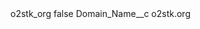 <?xml version="1.0" encoding="UTF-8"?>
<CustomMetadata xmlns="http://soap.sforce.com/2006/04/metadata" xmlns:xsi="http://www.w3.org/2001/XMLSchema-instance" xmlns:xsd="http://www.w3.org/2001/XMLSchema">
    <label>o2stk_org</label>
    <protected>false</protected>
    <values>
        <field>Domain_Name__c</field>
        <value xsi:type="xsd:string">o2stk.org</value>
    </values>
</CustomMetadata>
